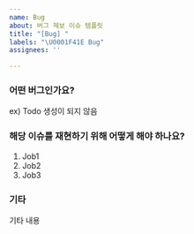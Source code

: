```yaml
---
name: Bug
about: 버그 제보 이슈 템플릿
title: "[Bug] "
labels: "\U0001F41E Bug"
assignees: ''

---
```


### 어떤 버그인가요?
 ex) Todo 생성이 되지 않음

 ### 해당 이슈를 재현하기 위해 어떻게 해야 하나요?
 1. Job1
 2. Job2
 3. Job3

 ### 기타
기타 내용
